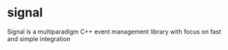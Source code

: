 # signal
Signal is a multiparadigm C++ event management library with focus on fast and simple integration
